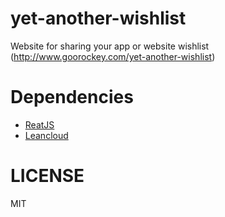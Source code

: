 # yet-another-wishlist
Website for sharing your app or website wishlist (http://www.goorockey.com/yet-another-wishlist)

# Dependencies
- [ReatJS](http://facebook.github.io/react/)
- [Leancloud](https://leancloud.cn)

# LICENSE
MIT
